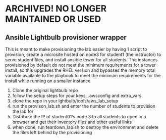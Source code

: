 # ARCHIVED! NO LONGER MAINTAINED OR USED


## Ansible Lightbulb provisioner wrapper

This is meant to make provisioning the lab easier by having 1 script to provision, create a microsite hosted on node3 for student1 (the instructor) to serve student files, and install ansible tower for all students. The instances provisioned by default do not meet the minimum requirements for a tower install, so this upgrades the RHEL version and bypasses the memory total variable availanle to the playbook to meet the minimum requirements for the install while running on a smaller instance

1. Clone the original lightbulb repo
2. follow the setup steps for your keys, .awsconfig and extra_vars
3. clone the repo in your lghtbulb/tools/aws_lab_setup
4. run the provison_lab.sh and enter the number of students to provision the lab for
5. Distribute the IP of student01's node 3 to all students to open in a browser and get their inventory files and other useful links
6. when done, run teardown_lab.sh to destroy the environmnet and delete the files left behind by the provisioning 


